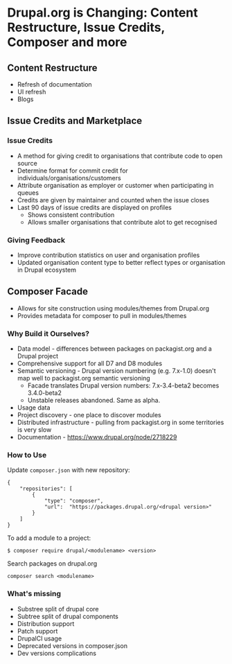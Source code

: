 # Drupal.org is Changing: Content Restructure, Issue Credits, Composer and more

## Content Restructure

* Refresh of documentation
* UI refresh
* Blogs

## Issue Credits and Marketplace

### Issue Credits

* A method for giving credit to organisations that contribute code to open source
* Determine format for commit credit for individuals/organisations/customers
* Attribute organisation as employer or customer when participating in queues
* Credits are given by maintainer and counted when the issue closes
* Last 90 days of issue credits are displayed on profiles
  * Shows consistent contribution
  * Allows smaller organisations that contribute alot to get recognised

### Giving Feedback

* Improve contribution statistics on user and organisation profiles
* Updated organisation content type to better reflect types or organisation in Drupal ecosystem

## Composer Facade

* Allows for site construction using modules/themes from Drupal.org
* Provides metadata for composer to pull in modules/themes

### Why Build it Ourselves?

* Data model - differences between packages on packagist.org and a Drupal project
* Comprehensive support for all D7 and D8 modules
* Semantic versioning - Drupal version numbering (e.g. 7.x-1.0) doesn't map well to packagist.org semantic versioning
  * Facade translates Drupal version numbers: 7.x-3.4-beta2 becomes 3.4.0-beta2
  * Unstable releases abandoned. Same as alpha.
* Usage data
* Project discovery - one place to discover modules
* Distributed infrastructure - pulling from packagist.org in some territories is very slow
* Documentation - https://www.drupal.org/node/2718229

### How to Use

Update `composer.json` with new repository:

```
{
    "repositories": [
        {
            "type": "composer",
            "url":  "https://packages.drupal.org/<drupal version>"
        }
    ]
}
```

To add a module to a project:

`$ composer require drupal/<modulename> <version>`

Search packages on drupal.org

`composer search <modulename>`

### What's missing

* Substree split of drupal core
* Subtree split of drupal components
* Distribution support
* Patch support
* DrupalCI usage
* Deprecated versions in composer.json
* Dev versions complications

